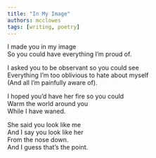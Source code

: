 ```yaml
---
title: "In My Image"
authors: mcclowes
tags: [writing, poetry]
---
```


I made you in my image  
So you could have everything I’m proud of.  
  
<!--truncate-->    
  
I asked you to be observant so you could see  
Everything I’m too oblivious to hate about myself  
(And all I’m painfully aware of).  
  
I hoped you’d have her fire so you could  
Warm the world around you  
While I have waned.  
  
She said you look like me  
And I say you look like her  
From the nose down.  
And I guess that’s the point.  